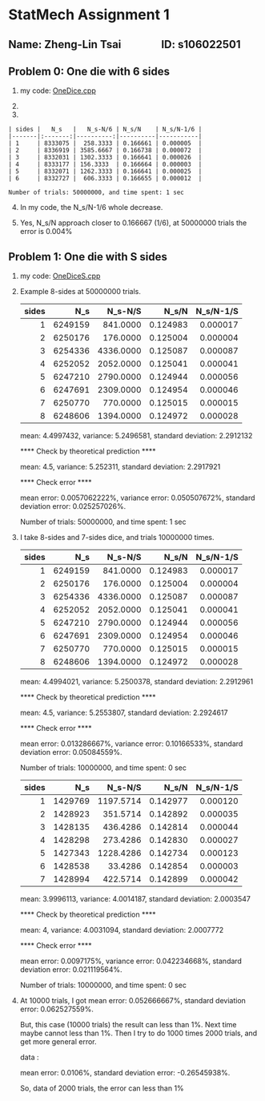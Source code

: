 # StatMech Assignment 1

## Name: Zheng-Lin Tsai             &ensp; ID: s106022501

## Problem 0: One die with 6 sides

1. my code: [OneDice.cpp](OneDice.cpp)

2. 
3. 
    
    | sides |   N_s   |   N_s-N/6 | N_s/N    | N_s/N-1/6 |
    |-------|:-------:|----------:|----------|-----------|
    | 1     | 8333075 |  258.3333 | 0.166661 | 0.000005  |
    | 2     | 8336919 | 3585.6667 | 0.166738 | 0.000072  |
    | 3     | 8332031 | 1302.3333 | 0.166641 | 0.000026  |
    | 4     | 8333177 | 156.3333  | 0.166664 | 0.000003  |
    | 5     | 8332071 | 1262.3333 | 0.166641 | 0.000025  |
    | 6     | 8332727 |  606.3333 | 0.166655 | 0.000012  |

    Number of trials: 50000000, and time spent: 1 sec

4. In my code, the N_s/N-1/6 whole decrease.

5. Yes, N_s/N approach closer to 0.166667 (1/6), at 50000000 trials the error is 0.004%

## Problem 1: One die with S sides

1. my code: [OneDiceS.cpp](OneDiceS.cpp)

2. Example 8-sides at 50000000 trials.

    | sides |     N_s |   N_s-N/S |    N_s/N | N_s/N-1/S |
    |------:|--------:|----------:|---------:|----------:|
    |     1 | 6249159 |  841.0000 | 0.124983 |  0.000017 |
    |     2 | 6250176 |  176.0000 | 0.125004 |  0.000004 |
    |     3 | 6254336 | 4336.0000 | 0.125087 |  0.000087 |
    |     4 | 6252052 | 2052.0000 | 0.125041 |  0.000041 |
    |     5 | 6247210 | 2790.0000 | 0.124944 |  0.000056 |
    |     6 | 6247691 | 2309.0000 | 0.124954 |  0.000046 |
    |     7 | 6250770 |  770.0000 | 0.125015 |  0.000015 |
    |     8 | 6248606 | 1394.0000 | 0.124972 |  0.000028 |

    mean: 4.4997432, variance: 5.2496581, standard deviation: 2.2912132

    **** Check by theoretical prediction ****

    mean: 4.5, variance: 5.252311, standard deviation: 2.2917921

    **** Check error ****

    mean error: 0.0057062222%, variance error: 0.050507672%, standard deviation error: 0.025257026%.


    Number of trials: 50000000, and time spent: 1 sec

3. I take 8-sides and 7-sides dice, and trials 10000000 times.

    | sides |     N_s |   N_s-N/S |    N_s/N | N_s/N-1/S |
    |------:|--------:|----------:|---------:|----------:|
    |     1 | 6249159 |  841.0000 | 0.124983 |  0.000017 |
    |     2 | 6250176 |  176.0000 | 0.125004 |  0.000004 |
    |     3 | 6254336 | 4336.0000 | 0.125087 |  0.000087 |
    |     4 | 6252052 | 2052.0000 | 0.125041 |  0.000041 |
    |     5 | 6247210 | 2790.0000 | 0.124944 |  0.000056 |
    |     6 | 6247691 | 2309.0000 | 0.124954 |  0.000046 |
    |     7 | 6250770 |  770.0000 | 0.125015 |  0.000015 |
    |     8 | 6248606 | 1394.0000 | 0.124972 |  0.000028 |

    mean: 4.4994021, variance: 5.2500378, standard deviation: 2.2912961

    **** Check by theoretical prediction ****

    mean: 4.5, variance: 5.2553807, standard deviation: 2.2924617

    **** Check error ****

    mean error: 0.013286667%, variance error: 0.10166533%, standard deviation error: 0.05084559%.


    Number of trials: 10000000, and time spent: 0 sec
    
 
    | sides |     N_s |   N_s-N/S |    N_s/N | N_s/N-1/S |
    |------:|--------:|----------:|---------:|----------:|
    |     1 | 1429769 | 1197.5714 | 0.142977 |  0.000120 |
    |     2 | 1428923 |  351.5714 | 0.142892 |  0.000035 |
    |     3 | 1428135 |  436.4286 | 0.142814 |  0.000044 |
    |     4 | 1428298 |  273.4286 | 0.142830 |  0.000027 |
    |     5 | 1427343 | 1228.4286 | 0.142734 |  0.000123 |
    |     6 | 1428538 |   33.4286 | 0.142854 |  0.000003 |
    |     7 | 1428994 |  422.5714 | 0.142899 |  0.000042 |
        
    mean: 3.9996113, variance: 4.0014187, standard deviation: 2.0003547

    **** Check by theoretical prediction ****

    mean: 4, variance: 4.0031094, standard deviation: 2.0007772

    **** Check error ****

    mean error: 0.0097175%, variance error: 0.042234668%, standard deviation error: 0.021119564%.


    Number of trials: 10000000, and time spent: 0 sec

4. At 10000 trials, I got mean error: 0.052666667%, standard deviation error: 0.062527559%.

   But, this case (10000 trials) the result can less than 1%. Next time maybe cannot less than 1%.
   Then I try to do 1000 times 2000 trials, and get more general error.
   
   data : 
   
   mean error: 0.0106%, standard deviation error: -0.26545938%.
   
   So, data of 2000 trials, the error can less than 1%
   
